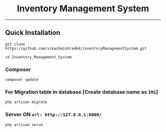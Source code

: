 <h1 align="center">Inventory Management System</h1>
<hr>


## Quick Installation

    git clone https://github.com/vikashmishra464/inventoryManagementSystem.git

    cd Inventory_Management_System
    
### Composer

    composer update
    
 
    
 ### For Migration table in database [Create database name as ```IMS```]
 
    php artisan migrate
    
### Server ON ```url: http://127.0.0.1:8000/```

    php artisan serve
